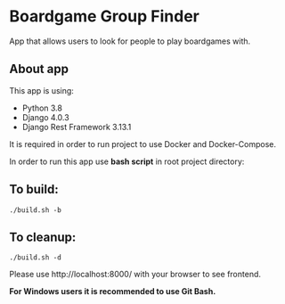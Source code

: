 # Boardgame Group Finder

App that allows users to look for people to play boardgames with.

## About app
This app is using:
- Python 3.8
- Django 4.0.3
- Django Rest Framework 3.13.1

It is required in order to run project to use Docker and Docker-Compose.

In order to run this app use **bash script** in root project directory:


## To build: 
`./build.sh -b`
## To cleanup:
`./build.sh -d`

Please use http://localhost:8000/ with your browser to see frontend.


**For Windows users it is recommended to use Git Bash.**
